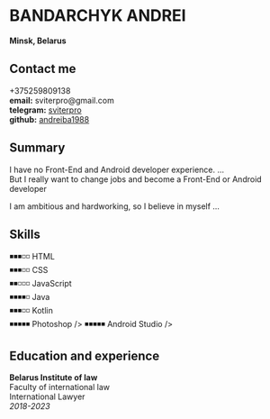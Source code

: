 
<h1 id="bandarchyk-andrei">BANDARCHYK ANDREI</h1>
<p><strong>Minsk, Belarus</strong></p>

<h2 id="contact-me">Contact me</h2>
<p>+375259809138<br />
<strong>email:</strong> sviterpro@gmail.com<br />
<strong>telegram:</strong> <a href="http://t.me/sviterpro" title="write me">sviterpro</a><br />
<strong>github:</strong> <a href="https://github.com/andreiba1988" title="new on github">andreiba1988</a></p>

<h2 id="summary">Summary</h2>
<p> I have no Front-End and Android developer experience. ... <br />
But I really want to change jobs and become a Front-End or Android developer </p>
<p> I am ambitious and hardworking, so I believe in myself ... </p>

<h2 id="skills">Skills</h2>
<p>◾◾◾◽◽ HTML<br />
◾◾◾◽◽ CSS<br />
◾◾◽◽◽ JavaScript<br />
◾◾◾◾◽ Java<br />
◾◾◾◽◽ Kotlin<br />
◾◾◾◾◾ Photoshop />
◾◾◾◾◾ Android Studio />

<h2 id="education-and-experience">Education and experience</h2>

<p><strong>Belarus Institute of law</strong><br />
Faculty of international law<br />
International Lawyer<br />
<em>2018-2023</em></p>

